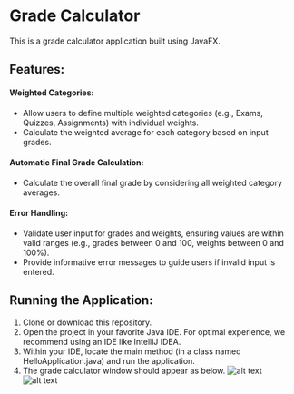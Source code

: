 # Grade Calculator 

This is a grade calculator application built using JavaFX.

## Features:

#### Weighted Categories:

- Allow users to define multiple weighted categories (e.g., Exams, Quizzes, Assignments) with individual weights.
- Calculate the weighted average for each category based on input grades.

#### Automatic Final Grade Calculation:

- Calculate the overall final grade by considering all weighted category averages.

#### Error Handling:

- Validate user input for grades and weights, ensuring values are within valid ranges (e.g., grades between 0 and 100, weights between 0 and 100%).
- Provide informative error messages to guide users if invalid input is entered.

## Running the Application:

1. Clone or download this repository.
2. Open the project in your favorite Java IDE. For optimal experience, we recommend using an IDE like IntelliJ IDEA.
3. Within your IDE, locate the main method (in a class named HelloApplication.java) and run the application.
4. The grade calculator window should appear as below.
   ![alt text](http://url/to/img.png)
   ![alt text](http://url/to/img.png)
